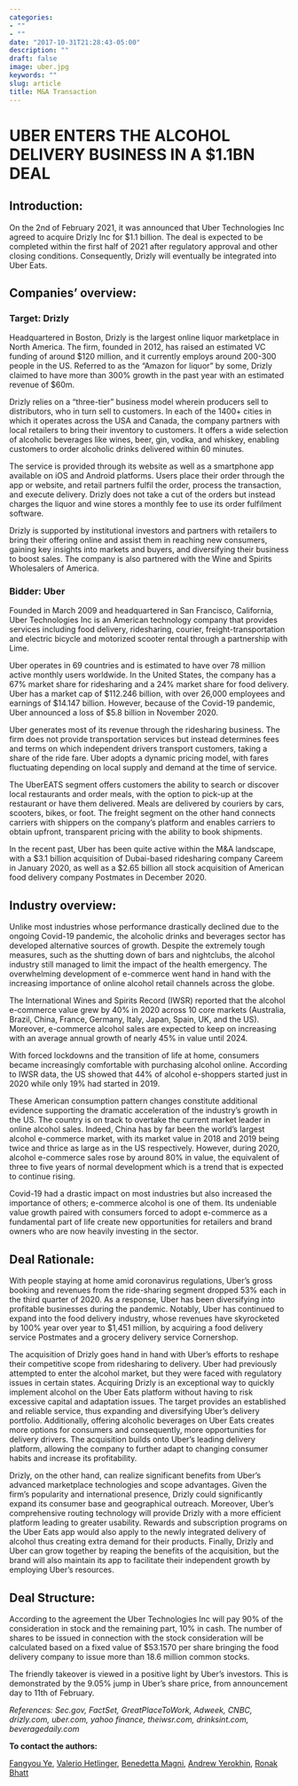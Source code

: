 ```yaml
---
categories:
- ""
- ""
date: "2017-10-31T21:28:43-05:00"
description: ""
draft: false
image: uber.jpg
keywords: ""
slug: article
title: M&A Transaction
---
```


# UBER ENTERS THE ALCOHOL DELIVERY BUSINESS IN A $1.1BN DEAL

## Introduction:
On the 2nd of February 2021, it was announced that Uber Technologies Inc agreed to acquire Drizly Inc for $1.1 billion. The deal is expected to be completed within the first half of 2021 after regulatory approval and other closing conditions. Consequently, Drizly will eventually be integrated into Uber Eats.

## Companies’ overview:

### Target: Drizly

Headquartered in Boston, Drizly is the largest online liquor marketplace in North America. The firm, founded in 2012, has raised an estimated VC funding of around $120 million, and it currently employs around 200-300 people in the US. Referred to as the “Amazon for liquor” by some, Drizly claimed to have more than 300% growth in the past year with an estimated revenue of $60m.

Drizly relies on a “three-tier” business model wherein producers sell to distributors, who in turn sell to customers. In each of the 1400+ cities in which it operates across the USA and Canada, the company partners with local retailers to bring their inventory to customers. It offers a wide selection of alcoholic beverages like wines, beer, gin, vodka, and whiskey, enabling customers to order alcoholic drinks delivered within 60 minutes. 

The service is provided through its website as well as a smartphone app available on iOS and Android platforms. Users place their order through the app or website, and retail partners fulfil the order, process the transaction, and execute delivery. Drizly does not take a cut of the orders but instead charges the liquor and wine stores a monthly fee to use its order fulfilment software. 

Drizly is supported by institutional investors and partners with retailers to bring their offering online and assist them in reaching new consumers, gaining key insights into markets and buyers, and diversifying their business to boost sales. The company is also partnered with the Wine and Spirits Wholesalers of America.

### Bidder: Uber

Founded in March 2009 and headquartered in San Francisco, California, Uber Technologies Inc is an American technology company that provides services including food delivery, ridesharing, courier, freight-transportation and electric bicycle and motorized scooter rental through a partnership with Lime. 

Uber operates in 69 countries and is estimated to have over 78 million active monthly users worldwide. In the United States, the company has a 67% market share for ridesharing and a 24% market share for food delivery. Uber has a market cap of $112.246 billion, with over 26,000 employees and earnings of $14.147 billion. However, because of the Covid-19 pandemic, Uber announced a loss of $5.8 billion in November 2020.

Uber generates most of its revenue through the ridesharing business. The firm does not provide transportation services but instead determines fees and terms on which independent drivers transport customers, taking a share of the ride fare. Uber adopts a dynamic pricing model, with fares fluctuating depending on local supply and demand at the time of service.

The UberEATS segment offers customers the ability to search or discover local restaurants and order meals, with the option to pick-up at the restaurant or have them delivered. Meals are delivered by couriers by cars, scooters, bikes, or foot. The freight segment on the other hand connects carriers with shippers on the company’s platform and enables carriers to obtain upfront, transparent pricing with the ability to book shipments.

In the recent past, Uber has been quite active within the M&A landscape, with a $3.1 billion acquisition of Dubai-based ridesharing company Careem in January 2020, as well as a $2.65 billion all stock acquisition of American food delivery company Postmates in December 2020.

## Industry overview:

Unlike most industries whose performance drastically declined due to the ongoing Covid-19 pandemic, the alcoholic drinks and beverages sector has developed alternative sources of growth. Despite the extremely tough measures, such as the shutting down of bars and nightclubs, the alcohol industry still managed to limit the impact of the health emergency. The overwhelming development of e-commerce went hand in hand with the increasing importance of online alcohol retail channels across the globe. 

The International Wines and Spirits Record (IWSR) reported that the alcohol e-commerce value grew by 40% in 2020 across 10 core markets (Australia, Brazil, China, France, Germany, Italy, Japan, Spain, UK, and the US). Moreover, e-commerce alcohol sales are expected to keep on increasing with an average annual growth of nearly 45% in value until 2024. 

With forced lockdowns and the transition of life at home, consumers became increasingly comfortable with purchasing alcohol online. According to IWSR data, the US showed that 44% of alcohol e-shoppers started just in 2020 while only 19% had started in 2019. 

These American consumption pattern changes constitute additional evidence supporting the dramatic acceleration of the industry’s growth in the US. The country is on track to overtake the current market leader in online alcohol sales. Indeed, China has by far been the world’s largest alcohol e-commerce market, with its market value in 2018 and 2019 being twice and thrice as large as in the US respectively. However, during 2020, alcohol e-commerce sales rose by around 80% in value, the equivalent of three to five years of normal development which is a trend that is expected to continue rising. 

Covid-19 had a drastic impact on most industries but also increased the importance of others; e-commerce alcohol is one of them. Its undeniable value growth paired with consumers forced to adopt e-commerce as a fundamental part of life create new opportunities for retailers and brand owners who are now heavily investing in the sector.

## Deal Rationale:

With people staying at home amid coronavirus regulations, Uber’s gross booking and revenues from the ride-sharing segment dropped 53% each in the third quarter of 2020. As a response, Uber has been diversifying into profitable businesses during the pandemic. Notably, Uber has continued to expand into the food delivery industry, whose revenues have skyrocketed by 100% year over year to $1,451 million, by acquiring a food delivery service Postmates and a grocery delivery service Cornershop. 

The acquisition of Drizly goes hand in hand with Uber’s efforts to reshape their competitive scope from ridesharing to delivery. Uber had previously attempted to enter the alcohol market, but they were faced with regulatory issues in certain states. Acquiring Drizly is an exceptional way to quickly implement alcohol on the Uber Eats platform without having to risk excessive capital and adaptation issues. The target provides an established and reliable service, thus expanding and diversifying Uber’s delivery portfolio. Additionally, offering alcoholic beverages on Uber Eats creates more options for consumers and consequently, more opportunities for delivery drivers. The acquisition builds onto Uber’s leading delivery platform, allowing the company to further adapt to changing consumer habits and increase its profitability.

Drizly, on the other hand, can realize significant benefits from Uber’s advanced marketplace technologies and scope advantages. Given the firm’s popularity and international presence, Drizly could significantly expand its consumer base and geographical outreach. Moreover, Uber’s comprehensive routing technology will provide Drizly with a more efficient platform leading to greater usability. Rewards and subscription programs on the Uber Eats app would also apply to the newly integrated delivery of alcohol thus creating extra demand for their products. Finally, Drizly and Uber can grow together by reaping the benefits of the acquisition, but the brand will also maintain its app to facilitate their independent growth by employing Uber’s resources.

## Deal Structure:

According to the agreement the Uber Technologies Inc will pay 90% of the consideration in stock and the remaining part, 10% in cash. The number of shares to be issued in connection with the stock consideration will be calculated based on a fixed value of $53.1570 per share bringing the food delivery company to issue more than 18.6 million common stocks.

The friendly takeover is viewed in a positive light by Uber’s investors. This is demonstrated by the 9.05% jump in Uber’s share price, from announcement day to 11th of February.

_References: Sec.gov, FactSet, GreatPlaceToWork, Adweek, CNBC, drizly.com, uber.com, yahoo finance, theiwsr.com, drinksint.com, beveragedaily.com_

**To contact the authors:**

[Fangyou Ye](https://www.linkedin.com/in/fangyou-ye-502822127?miniProfileUrn=urn%3Ali%3Afs_miniProfile%3AACoAAB9EglIBJ-MpH0zSq-qF1jvBpZ0eKrSVUZ4&lipi=urn%3Ali%3Apage%3Ad_flagship3_search_srp_all%3BiKoY1GDzSuaIekoP4kqrHQ%3D%3D),
[Valerio Hetlinger](https://www.linkedin.com/in/valeriohetlinger/),
[Benedetta Magni](https://www.linkedin.com/in/benedetta-magni-355937197?miniProfileUrn=urn%3Ali%3Afs_miniProfile%3AACoAAC48ADEB_ejHnAMSEHg7mwWZLgF44h6RdoQ&lipi=urn%3Ali%3Apage%3Ad_flagship3_search_srp_all%3BbwlGWAydSqG3RMtcRQxp9g%3D%3D),
[Andrew Yerokhin](https://www.linkedin.com/in/andrew-yerokhin-32b08719a/),
[Ronak Bhatt](https://www.linkedin.com/in/ronak-bhatt-538190161/)